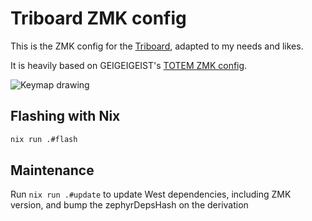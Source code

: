# Triboard ZMK config

This is the ZMK config for the [Triboard](https://github.com/tarneaux/triboard), adapted to my needs and likes.

It is heavily based on GEIGEIGEIST's [TOTEM ZMK config](https://github.com/GEIGEIGEIST/zmk-config-totem).

![Keymap drawing](https://github.com/user-attachments/assets/0a14ae99-9cc9-4066-b515-f84c9055994b)

## Flashing with Nix

```sh
nix run .#flash
```

## Maintenance

Run `nix run .#update` to update West dependencies, including ZMK version, and bump the zephyrDepsHash on the derivation
